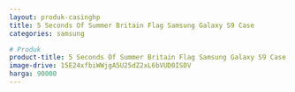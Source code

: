 ```yaml
---
layout: produk-casinghp
title: 5 Seconds Of Summer Britain Flag Samsung Galaxy S9 Case
categories: samsung

# Produk
product-title: 5 Seconds Of Summer Britain Flag Samsung Galaxy S9 Case
image-drive: 15E24xfbiWWjgA5U25dZ2xL6bVUD0ISDV
harga: 90000
---
```

